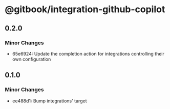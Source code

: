 # @gitbook/integration-github-copilot

## 0.2.0

### Minor Changes

-   65e6924: Update the completion action for integrations controlling their own configuration

## 0.1.0

### Minor Changes

-   ee488d1: Bump integrations' target
